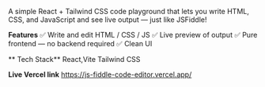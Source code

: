 A simple React + Tailwind CSS code playground that lets you write HTML, CSS, and JavaScript and see live output — just like JSFiddle!

 **Features**
✅ Write and edit HTML / CSS / JS
✅ Live preview of output 
✅ Pure frontend — no backend required
✅ Clean UI

** Tech Stack**
React,Vite
Tailwind CSS

**Live Vercel link**
https://js-fiddle-code-editor.vercel.app/

